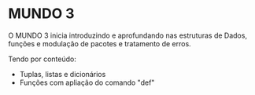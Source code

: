 # MUNDO 3
O MUNDO 3 inicia introduzindo e aprofundando nas estruturas de Dados, funções e modulação de pacotes e tratamento de erros.

Tendo por conteúdo:
* Tuplas, listas e dicionários
* Funções com apliação do comando "def"

